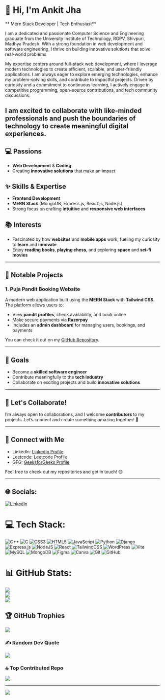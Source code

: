 # 👋 **Hi, I'm Ankit Jha**  

** Mern Stack Developer | Tech Enthusiast**

I am a dedicated and passionate Computer Science and Engineering graduate from the University Institute of Technology, RGPV, Shivpuri, Madhya Pradesh. With a strong foundation in web development and software engineering, I thrive on building innovative solutions that solve real-world problems.

My expertise centers around full-stack web development, where I leverage modern technologies to create efficient, scalable, and user-friendly applications. I am always eager to explore emerging technologies, enhance my problem-solving skills, and contribute to impactful projects. Driven by curiosity and a commitment to continuous learning, I actively engage in competitive programming, open-source contributions, and tech community discussions.

I am excited to collaborate with like-minded professionals and push the boundaries of technology to create meaningful digital experiences.
---

## 💻 **Passions**  
- **Web Development** & **Coding**  
- Creating **innovative solutions** that make an impact  

## ✨ **Skills & Expertise**  
- **Frontend Development**  
- **MERN Stack** (MongoDB, Express.js, React.js, Node.js)  
- Strong focus on crafting **intuitive** and **responsive web interfaces**  

## 📚 **Interests**  
- Fascinated by how **websites** and **mobile apps** work, fueling my curiosity to **learn** and **innovate**  
- Enjoy **reading books**, **playing chess**, and exploring **space** and **sci-fi movies**  

---

## 🚀 **Notable Projects**  

### 1. **Puja Pandit Booking Website**  
A modern web application built using the **MERN Stack** with **Tailwind CSS**. The platform allows users to:  
- View **pandit profiles**, check availability, and book online  
- Make secure payments via **Razorpay**  
- Includes an **admin dashboard** for managing users, bookings, and payments  

You can check it out on my [GitHub Repository](https://github.com/Ankitjha91/puja-pandit-booking-site).  

---

## 🎯 **Goals**  
- Become a **skilled software engineer**  
- Contribute meaningfully to the **tech industry**  
- Collaborate on exciting projects and build **innovative solutions**  

---

## 🤝 **Let's Collaborate!**  
I’m always open to collaborations, and I welcome **contributors** to my projects. Let’s connect and create something amazing together! 🚀  

---

## 🤝 **Connect with Me**  
- LinkedIn: [LinkedIn Profile](https://www.linkedin.com/in/ankit-j-1761a9216/)  
- Leetcode: [Leetcode Profile](https://leetcode.com/u/Ankit_jha_2003/)  
- GFG: [GeeksforGeeks Profile](https://www.geeksforgeeks.org/user/ankitjhaix7g/)  

Feel free to check out my repositories and get in touch! 😊  

---

## 🌐 Socials:
[![LinkedIn](https://img.shields.io/badge/LinkedIn-%230077B5.svg?logo=linkedin&logoColor=white)](https://www.linkedin.com/in/ankit-j-1761a9216/)  

# 💻 Tech Stack:
![C++](https://img.shields.io/badge/c++-%2300599C.svg?style=for-the-badge&logo=c%2B%2B&logoColor=white) ![C](https://img.shields.io/badge/c-%2300599C.svg?style=for-the-badge&logo=c&logoColor=white) ![CSS3](https://img.shields.io/badge/css3-%231572B6.svg?style=for-the-badge&logo=css3&logoColor=white) ![HTML5](https://img.shields.io/badge/html5-%23E34F26.svg?style=for-the-badge&logo=html5&logoColor=white) ![JavaScript](https://img.shields.io/badge/javascript-%23323330.svg?style=for-the-badge&logo=javascript&logoColor=%23F7DF1E) ![Python](https://img.shields.io/badge/python-3670A0?style=for-the-badge&logo=python&logoColor=ffdd54) ![Django](https://img.shields.io/badge/django-%23092E20.svg?style=for-the-badge&logo=django&logoColor=white) ![Express.js](https://img.shields.io/badge/express.js-%23404d59.svg?style=for-the-badge&logo=express&logoColor=%2361DAFB) ![NodeJS](https://img.shields.io/badge/node.js-6DA55F?style=for-the-badge&logo=node.js&logoColor=white) ![React](https://img.shields.io/badge/react-%2320232a.svg?style=for-the-badge&logo=react&logoColor=%2361DAFB) ![TailwindCSS](https://img.shields.io/badge/tailwindcss-%2338B2AC.svg?style=for-the-badge&logo=tailwind-css&logoColor=white) ![WordPress](https://img.shields.io/badge/WordPress-%23117AC9.svg?style=for-the-badge&logo=WordPress&logoColor=white) ![Vite](https://img.shields.io/badge/vite-%23646CFF.svg?style=for-the-badge&logo=vite&logoColor=white) ![MySQL](https://img.shields.io/badge/mysql-4479A1.svg?style=for-the-badge&logo=mysql&logoColor=white) ![MongoDB](https://img.shields.io/badge/MongoDB-%234ea94b.svg?style=for-the-badge&logo=mongodb&logoColor=white) ![Figma](https://img.shields.io/badge/figma-%23F24E1E.svg?style=for-the-badge&logo=figma&logoColor=white) ![Canva](https://img.shields.io/badge/Canva-%2300C4CC.svg?style=for-the-badge&logo=Canva&logoColor=white) ![Git](https://img.shields.io/badge/git-%23F05033.svg?style=for-the-badge&logo=git&logoColor=white) ![GitHub](https://img.shields.io/badge/github-%23121011.svg?style=for-the-badge&logo=github&logoColor=white)

# 📊 GitHub Stats:
![](https://github-readme-stats.vercel.app/api?username=Ankitjha91&theme=dark&hide_border=false&include_all_commits=true&count_private=false)<br/>
![](https://github-readme-streak-stats.herokuapp.com/?user=Ankitjha91&theme=dark&hide_border=false)<br/>
![](https://github-readme-stats.vercel.app/api/top-langs/?username=Ankitjha91&theme=dark&hide_border=false&include_all_commits=true&count_private=false&layout=compact)

## 🏆 GitHub Trophies
![](https://github-profile-trophy.vercel.app/?username=Ankitjha91&theme=radical&no-frame=false&no-bg=false&margin-w=4)

### ✍️ Random Dev Quote
![](https://quotes-github-readme.vercel.app/api?type=horizontal&theme=radical)

### 🔝 Top Contributed Repo
![](https://github-contributor-stats.vercel.app/api?username=Ankitjha91&limit=5&theme=merko&combine_all_yearly_contributions=true)

---
[![](https://visitcount.itsvg.in/api?id=Ankitjha91&icon=0&color=0)](https://visitcount.itsvg.in)

